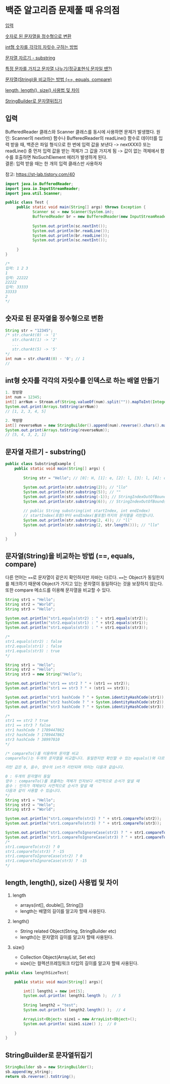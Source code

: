 # 백준 알고리즘 문제풀 때 유의점

[입력](#입력)

[숫자로 된 문자열을 정수형으로 변환](#숫자로-된-문자열을-정수형으로-변환)

[int형 숫자를 각각의 자릿수 구하는 방법](#int형-숫자를-각각의-자릿수-구하는-방법)

[문자열 자르기 - substring](#문자열-자르기---substring)

[특정 문자를 가지고 문자열 나누기(정규표현식 문자일 떈?)](https://kudolove.tistory.com/m/275)

[문자열(String)을 비교하는 방법 (==, equals, compare)](#문자열string을-비교하는-방법--equals-compare)

[length, length(), size() 사용법 및 차이](#length-length-size-사용법-및-차이)

[StringBuilder로 문자열뒤집기](#stringbuilder로-문자열뒤집기)

## 입력
BufferedReader 클래스와 Scanner 클래스를 동시에 사용하면 문제가 발생했다. 
원인: Scanner의 nextInt() 함수나 BufferedReader의 readLine() 함수로 데이터를 입력 받을 때, 백준은 파일 형식으로 한 번에 입력 값을 보낸다 -> nextXXX() 또는 readLine() 중 먼저 입력 값을 받는 객체가 그 값을 가지게 됨 -> 값이 없는 객체에서 함수를 호출하면 NoSuchElement 에러가 발생하게 된다.    
결론: 입력 받을 때는 한 개의 입력 클래스만 사용하자

참고: https://st-lab.tistory.com/40

```java
import java.io.BufferedReader;
import java.io.InputStreamReader;
import java.util.Scanner;

public class Test {
	 public static void main(String[] args) throws Exception {
	        Scanner sc = new Scanner(System.in);
	        BufferedReader br = new BufferedReader(new InputStreamReader(System.in));
	        
	        System.out.println(sc.nextInt());
	        System.out.println(br.readLine());
	        System.out.println(br.readLine());
	        System.out.println(sc.nextInt());
	    
	 }
}

/* 
입력: 1 2 3
1
입력: 22222
22222
입력: 33333
33333
2
*/

```

## 숫자로 된 문자열을 정수형으로 변환
```java
String str = "12345";
/* str.charAt(0) -> '1'
   str.charAt(1) -> '2'
   ...
   str.charAt(5) -> '5'	
*/
int num = str.charAt(0) - '0'; // 1
// 


```

## int형 숫자를 각각의 자릿수를 인덱스로 하는 배열 만들기
```java
1. 정방향 
int num = 12345;
int[] arrNum = Stream.of(String.valueOf(num).split("")).mapToInt(Integer::parseInt).toArray();
System.out.print(Arrays.toString(arrNum)) 
// [1, 2, 3, 4, 5]

2. 역방향
int[] reverseNum = new StringBuilder().append(num).reverse().chars().map(Character::getNumericValue).toArray();
System.out.print(Arrays.toString(reverseNum));
// [5, 4, 3, 2, 1]
```

## 문자열 자르기 - substring()

```java 
public class SubstringExample {
    public static void main(String[] args) {
 
        String str = "Hello"; // [0]: H, [1]: e, [2]: l, [3]: l, [4]: o
 
        System.out.println(str.substring(2)); // "llo"
        System.out.println(str.substring(5)); // ""
        System.out.println(str.substring(-1)); // StringIndexOutOfBoundsException
        System.out.println(str.substring(6)); // StringIndexOutOfBoundsException

		// public String substring(int startIndex, int endIndex)
		// startIndex(포함)부터 endIndex(불포함)까지의 문자열을 리턴합니다.
		System.out.println(str.substring(2, 4)); // "ll"
        System.out.println(str.substring(2, str.length())); // "llo"
 
    }
}

```

## 문자열(String)을 비교하는 방법 (==, equals, compare)
다른 언어는 `==`로 문자열이 같은지 확인하지만 자바는 다르다. `==`는 Object가 동일한지를 체크하기 때문에 Object가 가지고 있는 문자열이 동일하다는 것을 보장하지 않는다. 또한 compare 메소드를 이용해 문자열을 비교할 수 있다. 
```java 
String str1 = "Hello";
String str2 = "World";
String str3 = "Hello";

System.out.println("str1.equals(str2) : " + str1.equals(str2));
System.out.println("str2.equals(str1) : " + str2.equals(str1));
System.out.println("str1.equals(str3) : " + str1.equals(str3));

/*
str1.equals(str2) : false
str2.equals(str1) : false
str1.equals(str3) : true
*/

String str1 = "Hello";
String str2 = "Hello";
String str3 = new String("Hello");

System.out.println("str1 == str2 ? " + (str1 == str2));
System.out.println("str1 == str3 ? " + (str1 == str3));

System.out.println("str1 hashCode ? " + System.identityHashCode(str1));
System.out.println("str2 hashCode ? " + System.identityHashCode(str2));
System.out.println("str3 hashCode ? " + System.identityHashCode(str3));

/*
str1 == str2 ? true
str1 == str3 ? false
str1 hashCode ? 1789447862
str2 hashCode ? 1789447862
str3 hashCode ? 38997010
*/

/* compareTo()를 이용하여 문자열 비교
compareTo()는 두개의 문자열을 비교합니다. 동일한지만 확인할 수 있는 equals()와 다르게 어떤 문자가 사전적인 순서로 앞에 있는지도 리턴해 줍니다. 따라서 compareTo()를 이용하면 리스트를 오름차순으로 정렬하거나 내림차순으로 정렬할 수 있습니다.

리턴 값은 0, 음수, 양수의 int가 리턴되며 의미는 다음과 같습니다.

0 : 두개의 문자열이 동일
양수 : compareTo()를 호출하는 객체가 인자보다 사전적으로 순서가 앞설 때
음수 : 인자가 객체보다 사전적으로 순서가 앞설 때
다음과 같이 사용할 수 있습니다.
*/
String str1 = "Hello";
String str2 = "Hello";
String str3 = "World";

System.out.println("str1.compareTo(str2) ? " + str1.compareTo(str2));
System.out.println("str1.compareTo(str3) ? " + str1.compareTo(str3));

System.out.println("str1.compareToIgnoreCase(str2) ? " + str1.compareToIgnoreCase(str2));
System.out.println("str1.compareToIgnoreCase(str3) ? " + str1.compareToIgnoreCase(str3));
/*
str1.compareTo(str2) ? 0
str1.compareTo(str3) ? -15
str1.compareToIgnoreCase(str2) ? 0
str1.compareToIgnoreCase(str3) ? -15
*/
```

## length, length(), size() 사용법 및 차이 

1. length
   - arrays(int[], double[], String[])
   - length는 배열의 길이를 알고자 할때 사용된다.

2. length()
   - String related Object(String, StringBuilder etc)
   - length()는 문자열의 길이를 알고자 할때 사용된다.

3. size()
   - Collection Object(ArrayList, Set etc)
   - size()는 컬렉션프레임워크 타입의 길이를 알고자 할때 사용된다.

```java
public class lengthSizeTest{

    public static void main(String[] args){

        int[] length1 = new int[5];
        System.out.println( length1.length );  // 5
        
        String length2 = "test";
        System.out.println( length2.length() );  // 4

        ArrayList<Object> size1 = new ArrayList<Object>();
        System.out.println( size1.size() );  // 0
        
    }
}
```

## StringBuilder로 문자열뒤집기
```java
StringBuilder sb = new StringBuilder();
sb.append(my_string);
return sb.reverse().toString();
```